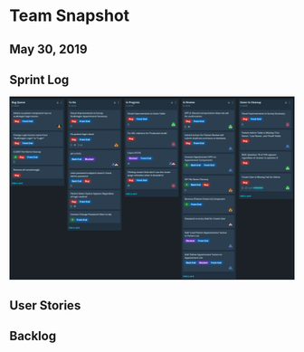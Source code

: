 # Team Snapshot

## May 30, 2019

## Sprint Log

![alt text](docs/../5_30_19_SprintLog.png)

## User Stories

## Backlog